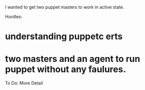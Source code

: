 I wanted to get two puppet masters to work in active state.

Hurdles:
# understanding puppetc erts
# two masters and an agent to run puppet without any faulures.

To Do:
More Detail
